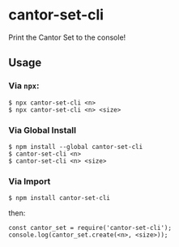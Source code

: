 # cantor-set-cli
Print the Cantor Set to the console!

## Usage
### Via `npx`:
```
$ npx cantor-set-cli <n>
$ npx cantor-set-cli <n> <size>
```

### Via Global Install
```
$ npm install --global cantor-set-cli
$ cantor-set-cli <n>
$ cantor-set-cli <n> <size>
```

### Via Import
```
$ npm install cantor-set-cli
```
then:
```
const cantor_set = require('cantor-set-cli');
console.log(cantor_set.create(<n>, <size>));
```